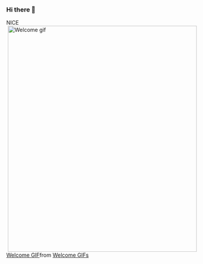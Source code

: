 ### Hi there 👋
NICE
<img src="[https://tenor.com/es/ver/welcome-gif-25476242](https://tenor.com/es/ver/welcome-gif-25476242)" alt="Welcome gif" align="right" width="500" height="600" >
<div class="tenor-gif-embed" data-postid="25476242" data-share-method="host" data-aspect-ratio="2.5" data-width="100%"><a href="https://tenor.com/view/welcome-gif-25476242">Welcome GIF</a>from <a href="https://tenor.com/search/welcome-gifs">Welcome GIFs</a></div> <script type="text/javascript" async src="https://tenor.com/embed.js"></script>
<!--
**JorgeKGIT/JorgeKGIT** is a ✨ _special_ ✨ repository because its `README.md` (this file) appears on your GitHub profile.

Here are some ideas to get you started:

- 🔭 I’m currently working on ...
- 🌱 I’m currently learning ...
- 👯 I’m looking to collaborate on ...
- 🤔 I’m looking for help with ...
- 💬 Ask me about ...
- 📫 How to reach me: ...
- 😄 Pronouns: ...
- ⚡ Fun fact: ...
-->
